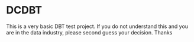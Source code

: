 # DCDBT
This is a very basic DBT test project. If you do not understand this and you are in the data industry, please second guess your decision.
Thanks
